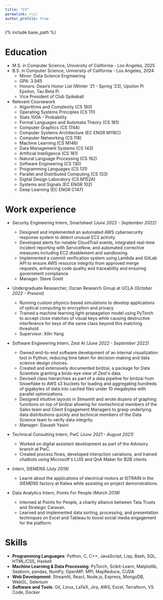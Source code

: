 ```yaml
---
title: "CV"
permalink: /cv/
author_profile: true
---
```


{% include base_path %}

Education
======
* M.S. in Computer Science, University of California - Los Angeles, 2025
* B.S. in Computer Science, University of California - Los Angeles, 2024
    * Minor: Data Science Engineering
    * GPA: 3.945
    * Honors: Dean’s Honor List (Winter ‘21 - Spring ‘23), Upsilon Pi Epsilon, Tau Beta Pi
    * Vice President of Club Spikeball
* Relevant Coursework
    * Algorithms and Complexity (CS 180)
    * Operating Systems Principles (CS 111)
    * Stats 100A - Probability
    * Formal Languages and Automata Theory (CS 181)
    * Computer Graphics (CS 174A)
    * Computer Systems Architecture (EC ENGR M116C)
    * Computer Networking (CS 118)
    * Machine Learning (CS M146)
    * Data Management Systems (CS 143)
    * Artificial Intelligence (CS 161)
    * Natural Language Processing (CS 162)
    * Software Engineering (CS 130)
    * Programming Languages (CS 131)
    * Parallel and Distributed Computing (CS 133)
    * Digital Design Laboratory (CS M152A)
    * Systems and Signals (EC ENGR 102)
    * Deep Learning (EC ENGR C147)
    

Work experience
======

* Security Engineering Intern, Smartsheet _(June 2022 - September 2022)_
  * Designed and implemented an automated AWS cybersecurity response system to detect unusual EC2 activity
  * Developed alerts for notable CloudTrail events, integrated real-time incident reporting with ServiceNow, and automated corrective measures including EC2 disablement and sandboxing.
  * Implemented a commit verification system using Lambda and GitLab API to ensure AWS resource integrity from approved merge requests, enhancing code quality and traceability and ensuring government compliance
  * Manager: Steve Goett

* Undergraduate Researcher, Ozcan Research Group at UCLA _(October 2022 - Present)_
  * Running custom physics-based simulations to develop applications of optical computing to encryption and privacy
  * Trained a machine learning light-propagation model using PyTorch to accept close matches of visual keys while causing
destructive interference for keys of the same class beyond this matching threshold
  * Supervisor: Xilin Yang

* Software Engineering Intern, Zest AI _(June 2022 - September 2022)_
  * Owned end-to-end software development of an internal visualization tool in Python, reducing time taken for decision-making and data science design choices. 
  * Created and extensively documented birdzai, a package for Data Scientists granting a birds-eye view of Zest's data. 
  * Devised class hierarchies as part of a data pipeline for birdzai from Snowflake to AWS s3 buckets for loading and aggregating hundreds of gigabytes of data into cached files under 10 megabytes with parallel optimizations. 
  * Designed intuitive layouts in Streamlit and wrote dozens of graphing functions on top of birdzai allowing for nontechnical members of the Sales team and Client Engagement Managers to grasp underlying data distributions quickly and technical members of the Data Science team to verify data integrity.
  * Manager: Siavash Yasini

* Technical Consulting Intern, PwC _(June 2021 - August 2021)_
  * Worked on digital assistant development as part of the Advisory branch at PwC. 
  * Created process flows, developed interaction variations, and trained chatbots using Microsoft's LUIS and QnA Maker for B2B clients.

* Intern, SIEMENS _(July 2019)_
  * Learnt about the applications of electrical motors at SITRAIN in the SIEMENS factory at Kalwa while assisting on project demonstrations.

* Data Analytics Intern, Points For People _(March 2019)_
  * Interned at Points for People, a charity alliance between Tata Trusts and Strategic Caravan.
  * Learned and implemented data sorting, processing, and presentation techniques on Excel and
  Tableau to boost social media engagement for the platform.
  
Skills
======
* __Programming Languages__: Python, C, C++, JavaScript, Lisp, Bash, SQL, HTML/CSS, Haskell
* __Machine Learning & Data Processing__: PyTorch, Scikit-Learn, Matplotlib, Seaborn, pandas, NumPy, OpenMP, MPI, MapReduce, CUDA
* __Web Development__: Streamlit, React, Node.js, Express, MongoDB, WebGL, Selenium
* __Software and Tools__: Git, Linux, LaTeX, Jira, AWS, Excel, Terraform, VS Code, Docker

<!-- Publications
======
  <ul>{% for post in site.publications %}
    {% include archive-single-cv.html %}
  {% endfor %}</ul> -->
  
<!-- Talks
======
  <ul>{% for post in site.talks %}
    {% include archive-single-talk-cv.html %}
  {% endfor %}</ul> -->
  
<!-- Teaching
======
  <ul>{% for post in site.teaching %}
    {% include archive-single-cv.html %}
  {% endfor %}</ul> -->
<!--   
Service and leadership
======
* Currently signed in to 43 different slack teams -->
